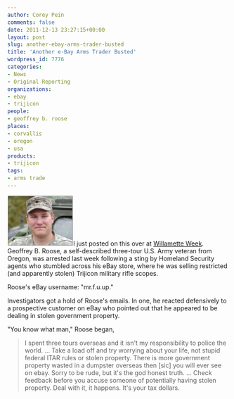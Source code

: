 ```yaml
---
author: Corey Pein
comments: false
date: 2011-12-13 23:27:15+00:00
layout: post
slug: another-ebay-arms-trader-busted
title: 'Another e-Bay Arms Trader Busted' 
wordpress_id: 7776
categories:
- News
- Original Reporting
organizations:
- ebay
- trijicon
people:
- geoffrey b. roose
places:
- corvallis
- oregon
- usa
products:
- trijicon
tags:
- arms trade
---
```


![](/images/2011/12/geoff-roose-oregon-national-guard-150x115.jpg)I just posted on this over at [Willamette Week](http://wweek.com/portland/blog-27977-corvallis-man-in-ebay-arms-case-was-three-tour-army-veteran.html). Geoffrey B. Roose, a self-described three-tour U.S. Army veteran from Oregon, was arrested last week following a sting by Homeland Security agents who stumbled across his eBay store, where he was selling restricted (and apparently stolen) Trijicon military rifle scopes.

Roose's eBay username: "mr.f.u.up." 

Investigators got a hold of Roose's emails. In one, he reacted defensively to a prospective customer on eBay who pointed out that he appeared to be dealing in stolen government property.

"You know what man," Roose began,



> I spent three tours overseas and it isn't my responsibility to police the world. … Take a load off and try worrying about your life, not stupid federal ITAR rules or stolen property. There is more government property wasted in a dumpster overseas then [sic] you will ever see on ebay. Sorry to be rude, but it's the god honest truth. … Check feedback before you accuse someone of potentially having stolen property. Deal with it, it happens. It's your tax dollars.

